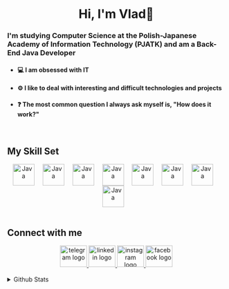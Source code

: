 # **<div align="center">Hi, I'm Vlad👾</div>**  
  

#### **<h3>I'm studying Computer Science at the Polish-Japanese Academy of Information Technology (PJATK) and am a Back-End Java Developer</h3>**  

<ul>
<li><h4>💻 I am obsessed with IT</h3></li>
  
<li><h4>⚙️ I like to deal with interesting and difficult technologies and projects</h4></li>   
  
<li><h4>❓ The most common question I always ask myself is, "How does it work?"</h4></li>   
  
 </ul>
<br/>  


## My Skill Set  
<div align="center">
  <img align="center" alt="Java" width="50px" style="padding-right:15px;" src="https://cdn.jsdelivr.net/gh/devicons/devicon/icons/java/java-original.svg" />
  <img align="center" alt="Java" width="50px" style="padding-right:15px;" src="https://cdn.jsdelivr.net/gh/devicons/devicon/icons/spring/spring-original.svg" />
  <img align="center" alt="Java" width="50px" style="padding-right:15px;" src="https://skillicons.dev/icons?i=hibernate" />
  <img align="center" alt="Java" width="50px" style="padding-right:15px;" src="https://cdn.jsdelivr.net/gh/devicons/devicon/icons/mysql/mysql-original.svg" />
  <img align="center" alt="Java" width="50px" style="padding-right:15px;" src="https://cdn.jsdelivr.net/gh/devicons/devicon/icons/oracle/oracle-original.svg" />
  <img align="center" alt="Java" width="50px" style="padding-right:15px;" src="https://skillicons.dev/icons?i=maven" />
  <img align="center" alt="Java" width="50px" style="padding-right:15px;" src="https://cdn.jsdelivr.net/gh/devicons/devicon/icons/git/git-original.svg" />
  <img align="center" alt="Java" width="50px" style="padding-right:15px;" src="https://cdn.jsdelivr.net/gh/devicons/devicon/icons/jetbrains/jetbrains-original.svg" />
                
</div>

<br/>  


## Connect with me  
<div align="center">
  <a href="https://t.me/Vvaldis" target="_blank">
    <img src="https://raw.githubusercontent.com/maurodesouza/profile-readme-generator/master/src/assets/icons/social/telegram/default.svg" width="62" height="50" alt="telegram logo"  />
  </a>
  <a href="https://www.linkedin.com/in/vladyslav-stasyshyn-724295222/" target="_blank">
    <img src="https://raw.githubusercontent.com/maurodesouza/profile-readme-generator/master/src/assets/icons/social/linkedin/default.svg" width="62" height="50" alt="linkedin logo"  />
  </a>
  <a href="https://www.instagram.com/_valdiss/" target="_blank">
    <img src="https://raw.githubusercontent.com/maurodesouza/profile-readme-generator/master/src/assets/icons/social/instagram/default.svg" width="62" height="50" alt="instagram logo"  />
  </a>
  <a href="https://www.facebook.com/vladik.stas" target="_blank">
    <img src="https://raw.githubusercontent.com/maurodesouza/profile-readme-generator/master/src/assets/icons/social/facebook/default.svg" width="62" height="50" alt="facebook logo"  />
  </a>
</div> 
  

<br/>  


<details><summary> Github Stats </summary><table><tr><td valign="top" width="50%">

<div align="center"><img src="https://github-readme-stats.vercel.app/api?username=Valdiq&show_icons=true&count_private=true&hide_border=true" align="center" /></div>

</td><td valign="top" width="50%">

<img src="https://github-readme-stats.vercel.app/api/top-langs/?username=Valdiq&hide_border=true&layout=compact" align="left" />

</td></tr></table></details>
<br />
